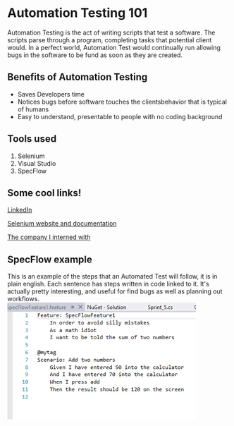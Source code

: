 # Automation Testing 101
Automation Testing is the act of writing scripts that test a software. The scripts parse through a program, completing tasks that potential client would. In a perfect world, Automation Test would continually run allowing bugs in the software to be fund as soon as they are created.




## Benefits of Automation Testing
* Saves Developers time
* Notices bugs before software touches the clientsbehavior that is typical of humans
* Easy to understand, presentable to people with no coding background

## Tools used
1. Selenium
1. Visual Studio
1. SpecFlow


## Some cool links!

[LinkedIn](https://www.linkedin.com/in/dylanrongey/)		
		
[Selenium website and documentation](https://www.seleniumhq.org/)

[The company I interned with](https://wellsky.com/)



## SpecFlow example

This is an example of the steps that an Automated Test will follow, it is in plain english. Each sentence has steps written in code linked to it. It's actually pretty interesting, and useful for find bugs as well as planning out workflows.
![](https://github.com/DCoop25/WebAppClass/blob/master/Example.png)


